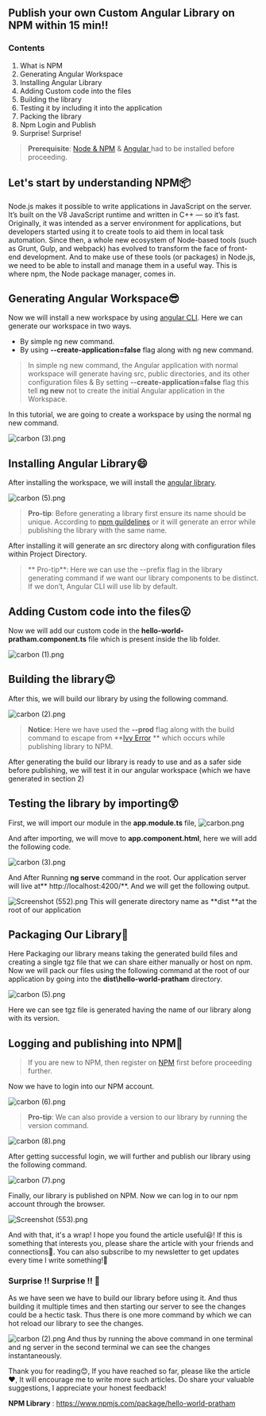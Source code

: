 ## Publish your own Custom Angular Library on NPM within 15 min!!

### Contents

1. What is NPM
2. Generating Angular Workspace
3. Installing Angular Library
4. Adding Custom code into the files 
5. Building the library
6. Testing it by including it into the application 
7. Packing the library
8. Npm Login and Publish
9. Surprise! Surprise!

> **Prerequisite**: [Node & NPM](https://nodejs.org/en/download/) &  [Angular ](https://angular.io/guide/setup-local)had to be installed before proceeding.

## Let's start by understanding NPM📦

Node.js makes it possible to write applications in JavaScript on the server. It’s built on the V8 JavaScript runtime and written in C++ — so it’s fast. Originally, it was intended as a server environment for applications, but developers started using it to create tools to aid them in local task automation. Since then, a whole new ecosystem of Node-based tools (such as Grunt, Gulp, and webpack) has evolved to transform the face of front-end development. And to make use of these tools (or packages) in Node.js, we need to be able to install and manage them in a useful way. This is where npm, the Node package manager, comes in.

## Generating Angular Workspace😎

Now we will install a new workspace by using [angular CLI](https://angular.io/guide/setup-local#create-a-workspace-and-initial-application).
Here we can generate our workspace in two ways.

- By simple ng new command.
- By using **--create-application=false**  flag along with ng new command.

> In simple ng new command, the Angular application with normal workspace will generate having src, public directories, and its other configuration files & By setting **--create-application=false** flag this tell **ng new** not to create the initial Angular application in the Workspace. 

In this tutorial, we are going to create a workspace by using the normal ng new command.

![carbon (3).png](https://cdn.hashnode.com/res/hashnode/image/upload/v1620564370398/988sbR-1M.png)

## Installing Angular Library😄

After installing the workspace, we will install the [angular library](https://angular.io/guide/creating-libraries).

![carbon (5).png](https://cdn.hashnode.com/res/hashnode/image/upload/v1620564507243/tZbKFdmSB.png)

>**Pro-tip**: Before generating a library first ensure its name should be unique. According to  [npm guildelines](https://docs.npmjs.com/package-name-guidelines) or it will generate an error while publishing the library with the same name.

After installing it will generate an src directory along with configuration files within Project Directory.

>** Pro-tip**: Here we can use the --prefix flag in the library generating command if we want our library components to be distinct. If we don’t, Angular CLI will use lib by default.

## Adding Custom code into the files😮

Now we will add our custom code in the **hello-world-pratham.component.ts** file which is present inside the lib folder.

![carbon (1).png](https://cdn.hashnode.com/res/hashnode/image/upload/v1620565766331/NetXUlMEN.png)

## Building the library😍

After this, we will build  our library by using the following command. 

![carbon (2).png](https://cdn.hashnode.com/res/hashnode/image/upload/v1620566131247/U4G0vbiYi.png)

>  **Notice**: Here we have used the **--prod** flag along with the build command to escape from **[Ivy Error](https://angular.io/guide/ivy) ** which occurs while publishing library to NPM.

After generating the build our library is ready to use and as a safer side before publishing, we will test it in our angular workspace (which we have generated in section 2)

## Testing the library by importing😲

First, we will import our module in the **app.module.ts** file,
![carbon.png](https://cdn.hashnode.com/res/hashnode/image/upload/v1620577113782/sHvGakHkA.png)

And after importing, we will move to **app.component.html**, here we will add the following code.

![carbon (3).png](https://cdn.hashnode.com/res/hashnode/image/upload/v1620566896664/x2z2osSHY.png)

And After Running **ng serve** command in the root. Our application server will live at** http://localhost:4200/**. And we will get the following output.

![Screenshot (552).png](https://cdn.hashnode.com/res/hashnode/image/upload/v1620571644271/aFSyMAvJZM.png)
 This will generate directory name as **dist **at the root of our application 

## Packaging Our Library🤗
Here Packaging our library means taking the generated build files and creating a single tgz file that we can share either manually or host on npm. Now we will pack our files using the following command at the root of our application by going into the **dist\hello-world-pratham** directory.

![carbon (5).png](https://cdn.hashnode.com/res/hashnode/image/upload/v1620572688733/oyNNEdwUS.png)

Here we can see tgz file is generated having the name of our library along with its version.

## Logging and publishing into NPM🤩

> If you are new to NPM, then register on  [NPM](https://www.npmjs.com/) first before proceeding further.

Now we have to login into our NPM account.

![carbon (6).png](https://cdn.hashnode.com/res/hashnode/image/upload/v1620573857452/w8H_pm0B5.png)

> **Pro-tip**: We can also provide a version to our library by running the version command.

![carbon (8).png](https://cdn.hashnode.com/res/hashnode/image/upload/v1620574042926/4Oar8f4Xn.png)

After getting successful login, we will further and publish our library using the following command.

![carbon (7).png](https://cdn.hashnode.com/res/hashnode/image/upload/v1620574076251/dXauLjkry.png)

Finally, our library is published on NPM. Now we can log in to our npm account through the browser.

![Screenshot (553).png](https://cdn.hashnode.com/res/hashnode/image/upload/v1620574406942/ULJgS85hR.png)

And with that, it's a wrap! I hope you found the article useful😃! If this is something that interests you, please share the article with your friends and connections🤝. You can also subscribe to my newsletter to get updates every time I write something!📝

### Surprise !! Surprise !! 🤑
As we have seen we have to build our library before using it. And thus building it multiple times and then starting our server to see the changes could be a hectic task. Thus there is one more command by which we can hot reload our library to see the changes.

![carbon (2).png](https://cdn.hashnode.com/res/hashnode/image/upload/v1620575129910/R3lDgVtrs.png)
And thus by running the above command in one terminal and ng server in the second terminal we can see the changes instantaneously.

Thank you for reading😊, If you have reached so far, please like the article ❤️, It will encourage me to write more such articles. Do share your valuable suggestions, I appreciate your honest feedback!

**NPM Library** : https://www.npmjs.com/package/hello-world-pratham
